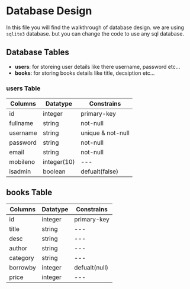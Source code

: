 # Database Design

In this file you will find the walkthrough of database design. we are using `sqlite3` database. but you can change the code to use any sql database.

## Database Tables

- **users**: for storeing user details like there username, password etc...
- **books**: for storing books details like title, decsiption etc...

### users Table

| Columns  | Datatype    | Constrains        |
| -------- | ----------- | ----------------- |
| id       | integer     | primary-key       |
| fullname | string      | not-null          |
| username | string      | unique & not-null |
| password | string      | not-null          |
| email    | string      | not-null          |
| mobileno | integer(10) | ---               |
| isadmin  | boolean     | defualt(false)    |

## books Table

| Columns  | Datatype | Constrains    |
| -------- | -------- | ------------- |
| id       | integer  | primary-key   |
| title    | string   | ---           |
| desc     | string   | ---           |
| author   | string   | ---           |
| category | string   | ---           |
| borrowby | integer  | defualt(null) |
| price    | integer  | ---           |
